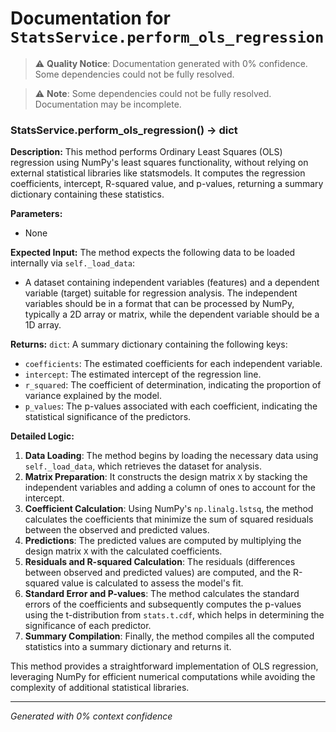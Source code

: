 # Documentation for `StatsService.perform_ols_regression`

> ⚠️ **Quality Notice**: Documentation generated with 0% confidence. Some dependencies could not be fully resolved.


> ⚠️ **Note**: Some dependencies could not be fully resolved. Documentation may be incomplete.
### StatsService.perform_ols_regression() -> dict

**Description:**
This method performs Ordinary Least Squares (OLS) regression using NumPy's least squares functionality, without relying on external statistical libraries like statsmodels. It computes the regression coefficients, intercept, R-squared value, and p-values, returning a summary dictionary containing these statistics.

**Parameters:**
- None

**Expected Input:**
The method expects the following data to be loaded internally via `self._load_data`:
- A dataset containing independent variables (features) and a dependent variable (target) suitable for regression analysis. The independent variables should be in a format that can be processed by NumPy, typically a 2D array or matrix, while the dependent variable should be a 1D array.

**Returns:**
`dict`: A summary dictionary containing the following keys:
- `coefficients`: The estimated coefficients for each independent variable.
- `intercept`: The estimated intercept of the regression line.
- `r_squared`: The coefficient of determination, indicating the proportion of variance explained by the model.
- `p_values`: The p-values associated with each coefficient, indicating the statistical significance of the predictors.

**Detailed Logic:**
1. **Data Loading**: The method begins by loading the necessary data using `self._load_data`, which retrieves the dataset for analysis.
2. **Matrix Preparation**: It constructs the design matrix `X` by stacking the independent variables and adding a column of ones to account for the intercept.
3. **Coefficient Calculation**: Using NumPy's `np.linalg.lstsq`, the method calculates the coefficients that minimize the sum of squared residuals between the observed and predicted values.
4. **Predictions**: The predicted values are computed by multiplying the design matrix `X` with the calculated coefficients.
5. **Residuals and R-squared Calculation**: The residuals (differences between observed and predicted values) are computed, and the R-squared value is calculated to assess the model's fit.
6. **Standard Error and P-values**: The method calculates the standard errors of the coefficients and subsequently computes the p-values using the t-distribution from `stats.t.cdf`, which helps in determining the significance of each predictor.
7. **Summary Compilation**: Finally, the method compiles all the computed statistics into a summary dictionary and returns it.

This method provides a straightforward implementation of OLS regression, leveraging NumPy for efficient numerical computations while avoiding the complexity of additional statistical libraries.

---
*Generated with 0% context confidence*
